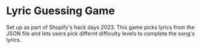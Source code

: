 # Lyric Guessing Game

Set up as part of Shopify's hack days 2023. This game picks lyrics from the JSON file and lets users pick differnt difficulty levels to complete the song's lyrics.


